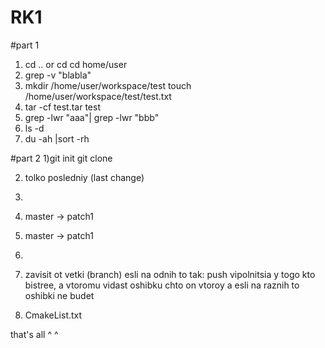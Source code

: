 # RK1
#part 1
1) cd .. or cd cd home/user
2) grep -v "blabla"
3) mkdir /home/user/workspace/test
touch /home/user/workspace/test/test.txt
4) tar -cf test.tar test
5) grep -lwr "aaa"| grep -lwr "bbb"
6) ls -d
7) du -ah |sort -rh


#part 2
1)git init 
git clone

2) tolko posledniy (last change)
3) 
4) master -> patch1

6) master -> patch1
7) 
8) zavisit ot vetki (branch) esli na odnih to tak: 
push vipolnitsia y togo kto bistree, a vtoromu vidast oshibku chto on vtoroy
a esli na raznih to oshibki ne budet 

6) CmakeList.txt


that's all ^ ^
